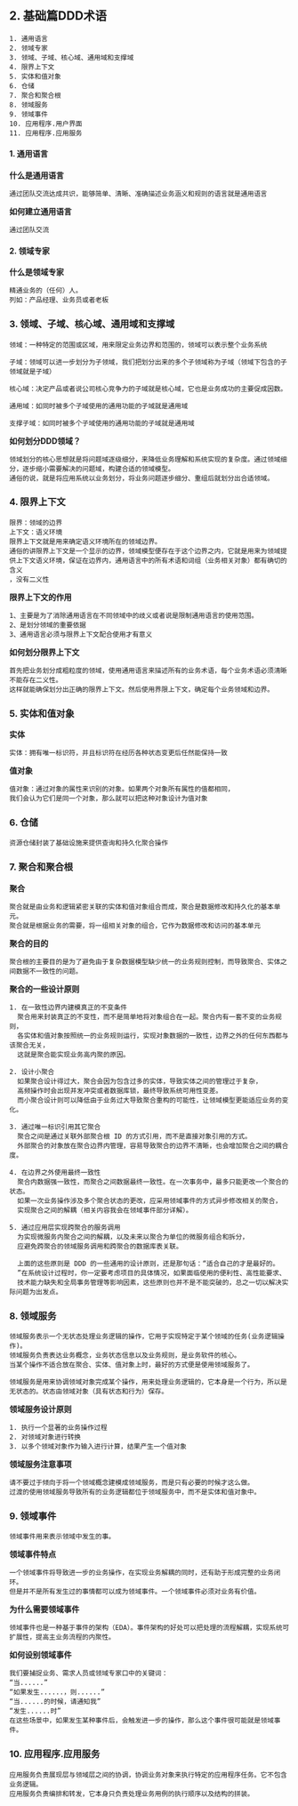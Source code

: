 ## 2. 基础篇DDD术语

```
1. 通用语言
2. 领域专家
3. 领域、子域、核心域、通用域和支撑域
4. 限界上下文
5. 实体和值对象
6. 仓储
7. 聚合和聚合根
8. 领域服务
9. 领域事件
10. 应用程序.用户界面
11. 应用程序.应用服务

```
#### 1. 通用语言

**什么是通用语言**
```
通过团队交流达成共识，能够简单、清晰、准确描述业务涵义和规则的语言就是通用语言
```

**如何建立通用语言**
```
通过团队交流
```


#### 2. 领域专家

**什么是领域专家**
```
精通业务的（任何）人。
列如：产品经理、业务员或者老板
```

### 3. 领域、子域、核心域、通用域和支撑域

```
领域：一种特定的范围或区域，用来限定业务边界和范围的，领域可以表示整个业务系统

子域：领域可以进一步划分为子领域，我们把划分出来的多个子领域称为子域（领域下包含的子领域就是子域）

核心域：决定产品或者说公司核心竞争力的子域就是核心域，它也是业务成功的主要促成因数。

通用域：如同时被多个子域使用的通用功能的子域就是通用域

支撑子域：如同时被多个子域使用的通用功能的子域就是通用域
```

**如何划分DDD领域？**

```
领域划分的核心思想就是将问题域逐级细分，来降低业务理解和系统实现的复杂度。通过领域细分，逐步缩小需要解决的问题域，构建合适的领域模型。
通俗的说，就是将应用系统以业务划分，将业务问题逐步细分、重组后就划分出合适领域。
```



### 4. 限界上下文

```
限界：领域的边界
上下文：语义环境
限界上下文就是用来确定语义环境所在的领域边界。
通俗的讲限界上下文是一个显示的边界，领域模型便存在于这个边界之内，它就是用来为领域提供上下文语义环境，保证在边界内，通用语言中的所有术语和词组（业务相关对象）都有确切的含义
，没有二义性
```

**限界上下文的作用**
```
1、主要是为了消除通用语言在不同领域中的歧义或者说是限制通用语言的使用范围。
2、是划分领域的重要依据
3、通用语言必须与限界上下文配合使用才有意义
```

**如何划分限界上下文**
```
首先把业务划分成粗粒度的领域，使用通用语言来描述所有的业务术语，每个业务术语必须清晰不能存在二义性。
这样就能确保划分出正确的限界上下文。然后使用界限上下文，确定每个业务领域和边界。
```

### 5. 实体和值对象

**实体**
```
实体：拥有唯一标识符，并且标识符在经历各种状态变更后任然能保持一致
```

**值对象**
```
值对象：通过对象的属性来识别的对象。如果两个对象所有属性的值都相同，
我们会认为它们是同一个对象，那么就可以把这种对象设计为值对象
```

### 6. 仓储

```
资源仓储封装了基础设施来提供查询和持久化聚合操作
```

### 7. 聚合和聚合根

**聚合**
```
聚合就是由业务和逻辑紧密关联的实体和值对象组合而成，聚合是数据修改和持久化的基本单元。
聚合就是根据业务的需要，将一组相关对象的组合，它作为数据修改和访问的基本单元

```

**聚合的目的**
```
聚合根的主要目的是为了避免由于复杂数据模型缺少统一的业务规则控制，而导致聚合、实体之间数据不一致性的问题。
```

**聚合的一些设计原则**

```
1. 在一致性边界内建模真正的不变条件
  聚合用来封装真正的不变性，而不是简单地将对象组合在一起。聚合内有一套不变的业务规则，
  各实体和值对象按照统一的业务规则运行，实现对象数据的一致性，边界之外的任何东西都与该聚合无关，
  这就是聚合能实现业务高内聚的原因。
  
2. 设计小聚合
  如果聚合设计得过大，聚合会因为包含过多的实体，导致实体之间的管理过于复杂，
  高频操作时会出现并发冲突或者数据库锁，最终导致系统可用性变差。
  而小聚合设计则可以降低由于业务过大导致聚合重构的可能性，让领域模型更能适应业务的变化。
  
3. 通过唯一标识引用其它聚合
  聚合之间是通过关联外部聚合根 ID 的方式引用，而不是直接对象引用的方式。
  外部聚合的对象放在聚合边界内管理，容易导致聚合的边界不清晰，也会增加聚合之间的耦合度。
  
4. 在边界之外使用最终一致性
  聚合内数据强一致性，而聚合之间数据最终一致性。在一次事务中，最多只能更改一个聚合的状态。
  如果一次业务操作涉及多个聚合状态的更改，应采用领域事件的方式异步修改相关的聚合，
  实现聚合之间的解耦（相关内容我会在领域事件部分详解）。
  
5. 通过应用层实现跨聚合的服务调用
  为实现微服务内聚合之间的解耦，以及未来以聚合为单位的微服务组合和拆分，
  应避免跨聚合的领域服务调用和跨聚合的数据库表关联。
  
  上面的这些原则是 DDD 的一些通用的设计原则，还是那句话：“适合自己的才是最好的。
  ”在系统设计过程时，你一定要考虑项目的具体情况，如果面临使用的便利性、高性能要求、
  技术能力缺失和全局事务管理等影响因素，这些原则也并不是不能突破的，总之一切以解决实际问题为出发点。
```

### 8. 领域服务

```
领域服务表示一个无状态处理业务逻辑的操作，它用于实现特定于某个领域的任务(业务逻辑操作)。
领域服务负责表达业务概念，业务状态信息以及业务规则，是业务软件的核心。
当某个操作不适合放在聚合、实体、值对象上时，最好的方式便是使用领域服务了。

领域服务是用来协调领域对象完成某个操作，用来处理业务逻辑的，它本身是一个行为，所以是无状态的。状态由领域对象（具有状态和行为）保存。
```

**领域服务设计原则**

```
1. 执行一个显著的业务操作过程
2. 对领域对象进行转换
3. 以多个领域对象作为输入进行计算，结果产生一个值对象

```

**领域服务注意事项**
```
请不要过于倾向于将一个领域概念建模成领域服务，而是只有必要的时候才这么做。
过渡的使用领域服务导致所有的业务逻辑都位于领域服务中，而不是实体和值对象中。
```


### 9. 领域事件

```
领域事件用来表示领域中发生的事。

```

**领域事件特点**

```
一个领域事件将导致进一步的业务操作，在实现业务解耦的同时，还有助于形成完整的业务闭环。
但是并不是所有发生过的事情都可以成为领域事件。一个领域事件必须对业务有价值。
```

**为什么需要领域事件**

```
领域事件也是一种基于事件的架构（EDA）。事件架构的好处可以把处理的流程解耦，实现系统可扩展性，提高主业务流程的内聚性。
```



**如何设别领域事件**

```
我们要捕捉业务、需求人员或领域专家口中的关键词：
“当......”
“如果发生......，则......”
“当......的时候，请通知我”
“发生......时”
在这些场景中，如果发生某种事件后，会触发进一步的操作，那么这个事件很可能就是领域事件。
```


### 10. 应用程序.应用服务

```
应用服务负责展现层与领域层之间的协调，协调业务对象来执行特定的应用程序任务。它不包含业务逻辑。
应用服务负责编排和转发，它本身只负责处理业务用例的执行顺序以及结构的拼装。
```
